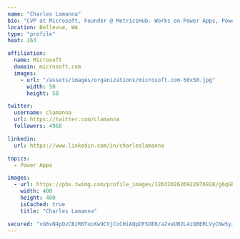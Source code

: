 ```yaml
---
name: "Charles Lamanna"
bio: "CVP at Microsoft, Founder @ MetricsHub. Works on Power Apps, Power Automate, Power Virtual Agent, Common Data Service and Dynamics 365."
location: Bellevue, WA
type: "profile"
heat: 163

affiliation:
  name: Microsoft
  domain: microsoft.com
  images:
    - url: "/assets/images/organizations/microsoft.com-50x50.jpg"
      width: 50
      height: 50

twitter:
  username: clamanna
  url: https://twitter.com/clamanna
  followers: 4968

linkedin:
  url: https://www.linkedin.com/in/charleslamanna

topics:
  - Power Apps

images:
  - url: https://pbs.twimg.com/profile_images/1263202626922876928/g6qGbHZ-_400x400.jpg
    width: 400
    height: 400
    isCached: true
    title: "Charles Lamanna"

secured: "vG6vN4pOzCBzR6TuoXw9CVjCoCHiAQpDFSOE8/a2veUNJL4zQ0ERLVyCNw5yJUnSSiN5d04DYLy/J+P4ueP1tJ41wOHHTJli3yr8AYptj+FU9imA2ykTvS8wlTjo89HR4pnx9YagSzAvicYsk9qvwSz6ZnQHyi1d+/Sq2zVQCSC1RAGLJIoui77qwEsaFYuMrx7dT9oY+aRrTP9g+IBCnFhwbzJOqvrgnhrpfNbBqsuIJth94TavtLtmCAKOPNhyUmXXzljACrZg60dKa8/69+w5xNzNpy8G3vcLSlgAmDPpfL1PcOjBrSGVUzEWBlNxJ0gFweRKiL2zt8OjMHzgOc5mDcGYYtPeI1KkR14xxjQ0usz0KcCjLBnPkt9AdItwF0Ur+8OxjKugwmvMYrhqE9Mkq8+7wphE2Tak5MG/UH4=;hcZvg2O0tkYTD0ySuu24UA=="
---
```


